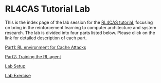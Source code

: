 # RL4CAS Tutorial Lab

This is the index page of the lab session for the [RL4CAS tutorial](https://rl4cas.github.io), focusing on bring in the reinforcement learning to computer architecture and system research. The lab is divided into four parts listed below. Please click on the link for detailed description of each part.


[Part1: RL environment for Cache Attacks](lab/part1.md)

[Part2: Training the RL agent](lab/part2.md)

[Lab Setup](lab/prelab.md)

[Lab Exercise](lab/part3.md)
